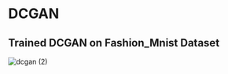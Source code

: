# DCGAN

## Trained DCGAN on Fashion_Mnist Dataset

![dcgan (2)](https://user-images.githubusercontent.com/64847406/113502310-31778600-9549-11eb-8827-91e21df497e5.gif)
